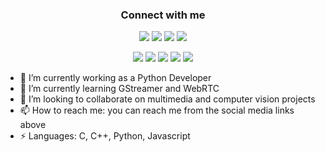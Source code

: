 <h3 align="center">Connect with me</h3>
<p align="center">
   <a href= "https://www.linkedin.com/in/cartovarc/"><img src="https://img.shields.io/badge/linkedin-%230077B5.svg?style=for-the-badge&logo=linkedin&logoColor=white"/></a>
   <a href= "https://medium.com/@cartovarc"><img src="https://img.shields.io/badge/Medium-12100E?style=for-the-badge&logo=medium&logoColor=white"/></a>
   <a href= "https://twitter.com/cartovarc"><img src="https://img.shields.io/badge/TWITTER-%231DA1F2.svg?style=for-the-badge&logo=Twitter&logoColor=white"/></a>
   <a href= "https://www.youtube.com/channel/UCED79TelBGrG7guDFqD8qBA"><img src="https://img.shields.io/badge/YOUTUBE-%23FF0000.svg?style=for-the-badge&logo=YouTube&logoColor=white"/></a>
</p>
<p>

<p align="center">
   <img src="https://views.whatilearened.today/views/github/cartovarc/views.svg"/>
   <a href="https://github.com/cartovarc?tab=followers"><img src="https://img.shields.io/github/followers/cartovarc?color=%234CC61E&label=GitHub%20Followers%20%3A"/></a>
   <a href="https://github.com/cartovarc?tab=repositories"><img src="https://badges.frapsoft.com/os/v2/open-source.svg?v=103"/></a>
   <a href="mailto:cartovarc@gmail.com?subject=[Github] Ask me anything&body=Hello Carlos, I am sending this after seeing your Github Profile"><img src="https://img.shields.io/badge/Ask%20me-anything-1abc9c.svg"/></a>
   <img src="https://img.shields.io/badge/OS-macOS-black"/>
</p>
</p>

- 🔭 I’m currently working as a Python Developer
- 🌱 I’m currently learning GStreamer and WebRTC
- 👯 I’m looking to collaborate on multimedia and computer vision projects
- 📫 How to reach me: you can reach me from the social media links above
- ⚡ Languages: C, C++, Python, Javascript
